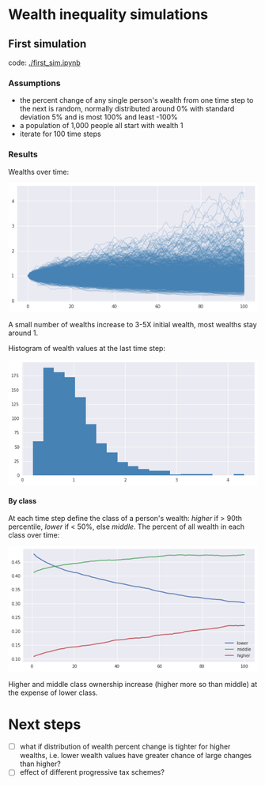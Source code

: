 # Wealth inequality simulations
## First simulation
code: [./first_sim.ipynb](./first_sim.ipynb)
### Assumptions
- the percent change of any single person's wealth from one time step to the next is random, normally distributed around 0% with standard deviation 5% and is most 100% and least -100%
- a population of 1,000 people all start with wealth 1
- iterate for 100 time steps

### Results

Wealths over time:

![wealths over time](./Images/first_sim_wealths.png)

A small number of wealths increase to 3-5X initial wealth, most wealths stay around 1.

Histogram of wealth values at the last time step:

![wealth histogram](./Images/first_sim_wealths_hist.png)

#### By class
At each time step define the class of a person's wealth: *higher* if > 90th percentile, *lower* if < 50%, else *middle*. The percent of all wealth in each class over time:

![wealth histogram](./Images/first_sim_wealths_class.png)

Higher and middle class ownership increase (higher more so than middle) at the expense of lower class.

# Next steps
- [ ] what if distribution of wealth percent change is tighter for higher wealths, i.e. lower wealth values have greater chance of large changes than higher?
- [ ] effect of different progressive tax schemes?